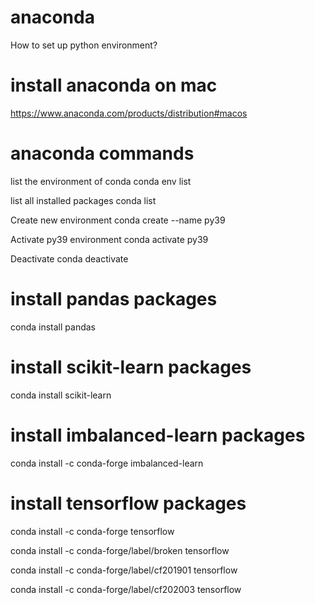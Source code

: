 # anaconda
How to set up python environment?

# install anaconda on mac
https://www.anaconda.com/products/distribution#macos

# anaconda commands

list the environment of conda
conda env list

list all installed packages
conda list

Create new environment
conda create --name py39

Activate py39 environment
conda activate py39

Deactivate
conda deactivate

# install pandas packages
conda install pandas

# install scikit-learn packages
conda install scikit-learn

# install imbalanced-learn packages
conda install -c conda-forge imbalanced-learn

# install tensorflow packages
conda install -c conda-forge tensorflow

conda install -c conda-forge/label/broken tensorflow

conda install -c conda-forge/label/cf201901 tensorflow

conda install -c conda-forge/label/cf202003 tensorflow

